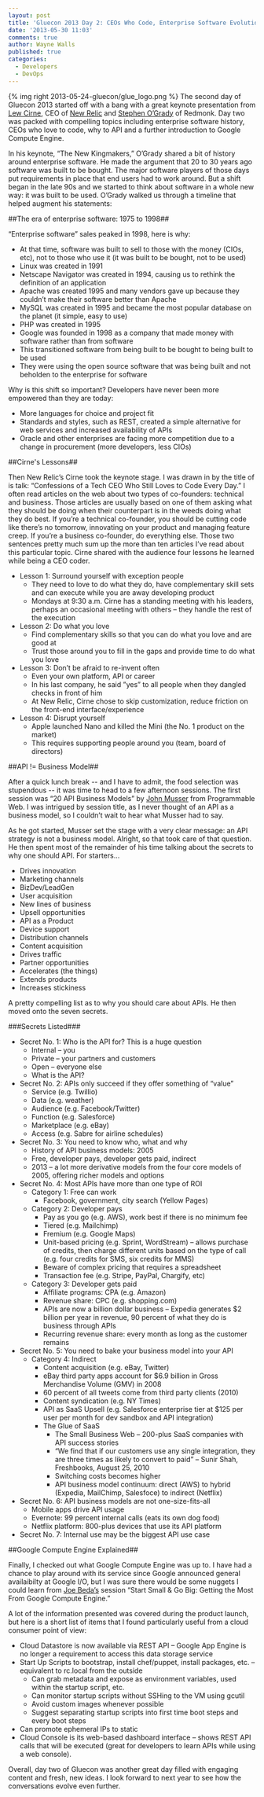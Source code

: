 ```yaml
---
layout: post
title: 'Gluecon 2013 Day 2: CEOs Who Code, Enterprise Software Evolution and API Secrets Revealed'
date: '2013-05-30 11:03'
comments: true
author: Wayne Walls
published: true
categories:
  - Developers
  - DevOps
---
```

{% img right 2013-05-24-gluecon/glue_logo.png %}
The second day of Gluecon 2013 started off with a bang with a great keynote presentation from [Lew Cirne]( https://twitter.com/sweetlew), CEO of [New Relic]( http://newrelic.com/) and [Stephen O’Grady](https://twitter.com/sogrady) of Redmonk.  Day two was packed with compelling topics including enterprise software history, CEOs who love to code, why to API and a further introduction to Google Compute Engine.  <!-- more -->

In his  keynote, “The New Kingmakers,” O’Grady shared a bit of history around enterprise software. He made the argument that 20 to 30 years ago software was built to be bought.  The major software players of those days put requirements in place that end users had to work around. But a shift began in the late 90s and we started to think about software in a whole new way:  it was built to be used.  O’Grady walked us through a timeline that helped augment his statements:

##The era of enterprise software: 1975 to 1998##

“Enterprise software” sales peaked in 1998, here is why:

*  At that time, software was built to sell to those with the money (CIOs, etc), not to those who use it (it was built to be bought, not to be used)
*  Linux was created in 1991
*  Netscape Navigator was created in 1994, causing us to rethink the definition of an application
*  Apache was created 1995 and many vendors gave up because they couldn’t make their software better than Apache
*  MySQL was created in 1995 and became the most popular database on the planet (it simple, easy to use)
*  PHP was created in 1995
*  Google was founded in 1998 as a company that made money with software rather than from software
*  This transitioned software from being built to be bought to being built to be used
*  They were using the open source software that was being built and not beholden to the enterprise for software

Why is this shift so important?  Developers have never been more empowered than they are today:

-  More languages for choice and project fit
-  Standards and styles, such as REST, created a simple alternative for web services and increased availability of APIs
-  Oracle and other enterprises are facing more competition due to a change in procurement (more developers, less CIOs)

##Cirne's Lessons##

Then New Relic’s Cirne took the keynote stage.  I was drawn in by the title of is talk: “Confessions of a Tech CEO Who Still Loves to Code Every Day.” I often read articles on the web about two types of co-founders: technical and business. Those articles are usually based on one of them asking what they should be doing when their counterpart is in the weeds doing what they do best.  If you’re a technical co-founder, you should be cutting code like there’s no tomorrow, innovating on your product and managing feature creep. If you’re a business co-founder, do everything else.  Those two sentences pretty much sum up the more than ten articles I’ve read about this particular topic.  Cirne shared with the audience four lessons he learned while being a CEO coder.

- Lesson 1: Surround yourself with exception people
	- They need to love to do what they do, have complementary skill sets and can execute while you are away developing product
	- Mondays at 9:30 a.m. Cirne has a standing meeting with his leaders, perhaps an occasional meeting with others – they handle the rest of the execution
-  Lesson 2: Do what you love
	-  Find complementary skills so that you can do what you love and are good at
	-  Trust those around you to fill in the gaps and provide time to do what you love
-  Lesson 3: Don’t be afraid to re-invent often
	-  Even your own platform, API or career
	-  In his last company, he said ”yes” to all people when they dangled checks in front of him
	-  At New Relic, Cirne chose to skip customization, reduce friction on the front-end interface/experience
-  Lesson 4: Disrupt yourself
	-  Apple launched Nano and killed the Mini (the No. 1 product on the market)
	-  This requires supporting people around you (team, board of directors)

##API != Business Model##

After a quick lunch break -- and I have to admit, the food selection was stupendous -- it was time to head to a few afternoon sessions. The first session was “20 API Business Models” by [John Musser](https://twitter.com/johnmusser) from Programmable Web. I was intrigued by session title, as I never thought of an API as a business model, so I couldn’t wait to hear what Musser had to say.

As he got started, Musser set the stage with a very clear message: an API strategy is not a business model.  Alright, so that took care of that question.  He then spent most of the remainder of his time talking about the secrets to why one should API.  For starters...
	
-  Drives innovation
-  Marketing channels
-  BizDev/LeadGen
-  User acquisition
-  New lines of business
-  Upsell opportunities
-  API as a Product
-  Device support
-  Distribution channels
-  Content acquisition
-  Drives traffic
-  Partner opportunities
-  Accelerates (the things)
-  Extends products
-  Increases stickiness

A pretty compelling list as to why you should care about APIs.  He then moved onto the seven secrets.

###Secrets Listed###

-  Secret No. 1: Who is the API for? This is a huge question
	-  Internal – you
	-  Private – your partners and customers
	-  Open – everyone else
	-  What is the API?
-  Secret No. 2: APIs only succeed if they offer something of “value”
	-  Service (e.g. Twillio)
	-  Data (e.g. weather)
	-  Audience (e.g. Facebook/Twitter)
	-  Function (e.g. Salesforce)
	-  Marketplace (e.g. eBay)
	-  Access (e.g. Sabre for airline schedules)
-  Secret No. 3: You need to know who, what and why
	-  History of API business models: 2005
	-  Free, developer pays, developer gets paid, indirect
	-  2013 – a lot more derivative models from the four core models of 2005, offering richer models and options
-  Secret No. 4: Most APIs have more than one type of ROI
	-  Category 1: Free can work
		-  Facebook, government, city search (Yellow Pages)
	-  Category 2: Developer pays
		-  Pay as you go (e.g. AWS), work best if there is no minimum fee
		-  Tiered (e.g. Mailchimp)
		-  Fremium (e.g. Google Maps)
		-  Unit-based pricing (e.g. Sprint, WordStream) – allows purchase of credits, then charge different units based on the type of call (e.g. four credits for SMS, six credits for MMS)
		-  Beware of complex pricing that requires a spreadsheet
		-  Transaction fee (e.g. Stripe, PayPal, Chargify, etc)
	-  Category 3: Developer gets paid
		-  Affiliate programs: CPA (e.g. Amazon)
		-  Revenue share: CPC (e.g. shopping.com)
		-  APIs are now a billion dollar business – Expedia generates $2 billion per year in revenue, 90 percent of what they do is business through APIs
		-  Recurring revenue share: every month as long as the customer remains
-  Secret No. 5: You need to bake your business model into your API
	-  Category 4: Indirect
		-  Content acquisition (e.g. eBay, Twitter)
		-  eBay third party apps account for $6.9 billion in Gross Merchandise Volume (GMV) in 2008
		-  60 percent of all tweets come from third party clients (2010)
		-  Content syndication (e.g. NY Times)
		-  API as SaaS Upsell (e.g. Salesforce enterprise tier at $125 per user per month for dev sandbox and API integration)
		-  The Glue of SaaS
			-  The Small Business Web – 200-plus SaaS companies with API success stories
			-  “We find that if our customers use any single integration, they are three times as likely to convert to paid” – Sunir Shah, Freshbooks, August 25, 2010
			-  Switching costs becomes higher
			-  API business model continuum: direct (AWS) to hybrid (Expedia, MailChimp, Salesfoce) to indirect (Netflix)
-  Secret No. 6: API business models are not one-size-fits-all
	-  Mobile apps drive API usage
	-  Evernote: 99 percent internal calls (eats its own dog food)
	-  Netflix platform: 800-plus devices that use its API platform
-  Secret No. 7: Internal use may be the biggest API use case

##Google Compute Engine Explained##

Finally, I checked out what Google Compute Engine was up to.  I have had a chance to play around with its service since Google announced general availaibilty at Google I/O, but I was sure there would be some nuggets I could learn from [Joe Beda’s](https://twitter.com/jbeda) session “Start Small & Go Big: Getting the Most From Google Compute Engine.” 

A lot of the information presented was covered during the product launch, but here is a short list of items that I found particularly useful from a cloud consumer point of view:

-  Cloud Datastore is now available via REST API – Google App Engine is no longer a requirement to access this data storage service
-  Start Up Scripts to bootstrap, install chef/puppet, install packages, etc. – equivalent to rc.local from the outside
	-  Can grab metadata and expose as environment variables, used within the startup script, etc.
	-  Can monitor startup scripts without SSHing to the VM using gcutil
	-  Avoid custom images whenever possible
	-  Suggest separating startup scripts into first time boot steps and every boot steps
-  Can promote ephemeral IPs to static
-  Cloud Console is its web-based dashboard interface – shows REST API calls that will be executed (great for developers to learn APIs while using a web console).

Overall, day two of Gluecon was another great day filled with engaging content and fresh, new ideas. I look forward to next year to see how the conversations evolve even further.
